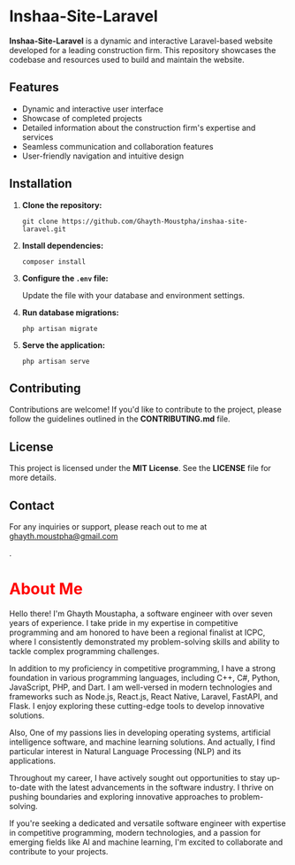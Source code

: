 <h1>Inshaa-Site-Laravel</h1>

<p><strong>Inshaa-Site-Laravel</strong> is a dynamic and interactive Laravel-based website developed for a leading construction firm. This repository showcases the codebase and resources used to build and maintain the website.</p>

<h2>Features</h2>

<ul>
  <li>Dynamic and interactive user interface</li>
  <li>Showcase of completed projects</li>
  <li>Detailed information about the construction firm's expertise and services</li>
  <li>Seamless communication and collaboration features</li>
  <li>User-friendly navigation and intuitive design</li>
</ul>

<h2>Installation</h2>

<ol>
  <li><strong>Clone the repository:</strong></li>
  
  <pre><code>git clone https://github.com/Ghayth-Moustpha/inshaa-site-laravel.git</code></pre>
  
  <li><strong>Install dependencies:</strong></li>
  
  <pre><code>composer install</code></pre>
  
  <li><strong>Configure the <code>.env</code> file:</strong></li>
  
  <p>Update the file with your database and environment settings.</p>
  
  <li><strong>Run database migrations:</strong></li>
  
  <pre><code>php artisan migrate</code></pre>
  
  <li><strong>Serve the application:</strong></li>
  
  <pre><code>php artisan serve</code></pre>
</ol>

<h2>Contributing</h2>

<p>Contributions are welcome! If you'd like to contribute to the project, please follow the guidelines outlined in the <strong>CONTRIBUTING.md</strong> file.</p>

<h2>License</h2>

<p>This project is licensed under the <strong>MIT License</strong>. See the <strong>LICENSE</strong> file for more details.</p>

<h2>Contact</h2>

<p>For any inquiries or support, please reach out to me  at <a href="mailto:ghayth.moustpha@gmail.com">ghayth.moustpha@gmail.com

</a>.</p>
<h1 style="color: red"> About Me </h1> 
<p>
Hello there! I'm Ghayth Moustapha, a software engineer with over seven years of experience. I take pride in my expertise in competitive programming and am honored to have been a regional finalist at ICPC, where I consistently demonstrated my problem-solving skills and ability to tackle complex programming challenges.

In addition to my proficiency in competitive programming, I have a strong foundation in various programming languages, including C++, C#, Python, JavaScript, PHP, and Dart. I am well-versed in modern technologies and frameworks such as Node.js, React.js, React Native, Laravel, FastAPI, and Flask. I enjoy exploring these cutting-edge tools to develop innovative solutions.

Also, One of my passions lies in developing operating systems, artificial intelligence software, and machine learning solutions. And actually, I find particular interest in Natural Language Processing (NLP) and its applications.

Throughout my career, I have actively sought out opportunities to stay up-to-date with the latest advancements in the software industry. I thrive on pushing boundaries and exploring innovative approaches to problem-solving.

If you're seeking a dedicated and versatile software engineer with expertise in competitive programming, modern technologies, and a passion for emerging fields like AI and machine learning, I'm excited to collaborate and contribute to your projects.
</p>